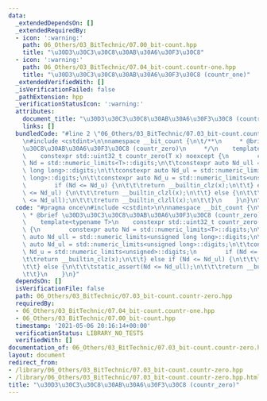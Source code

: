 ```yaml
---
data:
  _extendedDependsOn: []
  _extendedRequiredBy:
  - icon: ':warning:'
    path: 06_Others/03_BitTechnic/07.00_bit-count.hpp
    title: "\u30D3\u30C3\u30C8\u30AB\u30A6\u30F3\u30C8"
  - icon: ':warning:'
    path: 06_Others/03_BitTechnic/07.04_bit-count.countr-one.hpp
    title: "\u30D3\u30C3\u30C8\u30AB\u30A6\u30F3\u30C8 (countr_one)"
  _extendedVerifiedWith: []
  _isVerificationFailed: false
  _pathExtension: hpp
  _verificationStatusIcon: ':warning:'
  attributes:
    document_title: "\u30D3\u30C3\u30C8\u30AB\u30A6\u30F3\u30C8 (countr_zero)"
    links: []
  bundledCode: "#line 2 \"06_Others/03_BitTechnic/07.03_bit-count.countr-zero.hpp\"\
    \n#include <cstdint>\n\nnamespace __bit_count {\n\t/**\n     * @brief \u30D3\u30C3\
    \u30C8\u30AB\u30A6\u30F3\u30C8 (countr_zero)\n     */\n    template<typename T>\n\
    \    constexpr std::uint32_t countr_zero(T x) noexcept {\n        constexpr auto\
    \ Nd = std::numeric_limits<T>::digits;\n\t\tconstexpr auto Nd_ull = std::numeric_limits<unsigned\
    \ long long>::digits;\n\t\tconstexpr auto Nd_ul = std::numeric_limits<unsigned\
    \ long>::digits;\n\t\tconstexpr auto Nd_u = std::numeric_limits<unsigned>::digits;\n\
    \        if (Nd <= Nd_u) {\n\t\t\treturn __builtin_clz(x);\n\t\t} else if (Nd\
    \ <= Nd_ul) {\n\t\t\treturn __builtin_clzl(x);\n\t\t} else {\n\t\t\tstatic_assert(Nd\
    \ <= Nd_ull);\n\t\t\treturn __builtin_clzll(x);\n\t\t}\n    }\n}\n"
  code: "#pragma once\n#include <cstdint>\n\nnamespace __bit_count {\n\t/**\n    \
    \ * @brief \u30D3\u30C3\u30C8\u30AB\u30A6\u30F3\u30C8 (countr_zero)\n     */\n\
    \    template<typename T>\n    constexpr std::uint32_t countr_zero(T x) noexcept\
    \ {\n        constexpr auto Nd = std::numeric_limits<T>::digits;\n\t\tconstexpr\
    \ auto Nd_ull = std::numeric_limits<unsigned long long>::digits;\n\t\tconstexpr\
    \ auto Nd_ul = std::numeric_limits<unsigned long>::digits;\n\t\tconstexpr auto\
    \ Nd_u = std::numeric_limits<unsigned>::digits;\n        if (Nd <= Nd_u) {\n\t\
    \t\treturn __builtin_clz(x);\n\t\t} else if (Nd <= Nd_ul) {\n\t\t\treturn __builtin_clzl(x);\n\
    \t\t} else {\n\t\t\tstatic_assert(Nd <= Nd_ull);\n\t\t\treturn __builtin_clzll(x);\n\
    \t\t}\n    }\n}"
  dependsOn: []
  isVerificationFile: false
  path: 06_Others/03_BitTechnic/07.03_bit-count.countr-zero.hpp
  requiredBy:
  - 06_Others/03_BitTechnic/07.04_bit-count.countr-one.hpp
  - 06_Others/03_BitTechnic/07.00_bit-count.hpp
  timestamp: '2021-05-06 20:16:14+00:00'
  verificationStatus: LIBRARY_NO_TESTS
  verifiedWith: []
documentation_of: 06_Others/03_BitTechnic/07.03_bit-count.countr-zero.hpp
layout: document
redirect_from:
- /library/06_Others/03_BitTechnic/07.03_bit-count.countr-zero.hpp
- /library/06_Others/03_BitTechnic/07.03_bit-count.countr-zero.hpp.html
title: "\u30D3\u30C3\u30C8\u30AB\u30A6\u30F3\u30C8 (countr_zero)"
---
```

